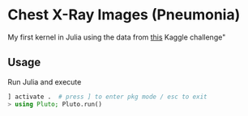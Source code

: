 # Chest X-Ray Images (Pneumonia)

My first kernel in Julia using the data from [this](https://www.kaggle.com/paultimothymooney/chest-xray-pneumonia) Kaggle challenge" 


## Usage

Run Julia and execute
``` julia
] activate .  # press ] to enter pkg mode / esc to exit
> using Pluto; Pluto.run()
```
